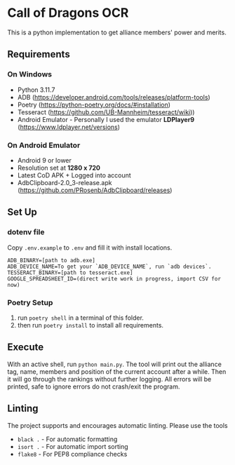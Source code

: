# Call of Dragons OCR
This is a python implementation to get alliance members' power and merits.
## Requirements
### On Windows
- Python 3.11.7
- ADB (https://developer.android.com/tools/releases/platform-tools)
- Poetry (https://python-poetry.org/docs/#installation)
- Tesseract (https://github.com/UB-Mannheim/tesseract/wiki))
- Android Emulator - Personally I used the emulator **LDPlayer9** (https://www.ldplayer.net/versions)
### On Android Emulator
- Android 9 or lower
- Resolution set at **1280 x 720**
- Latest CoD APK + Logged into account
- AdbClipboard-2.0_3-release.apk (https://github.com/PRosenb/AdbClipboard/releases)
## Set Up
### dotenv file
Copy `.env.example` to `.env` and fill it with install locations.  
```
ADB_BINARY=[path to adb.exe]
ADB_DEVICE_NAME=To get your `ADB_DEVICE_NAME`, run `adb devices`.  
TESSERACT_BINARY=[path to tesseract.exe]
GOOGLE_SPREADSHEET_ID=(direct write work in progress, import CSV for now)
```
### Poetry Setup
1. run `poetry shell` in a terminal of this folder.  
2. then run `poetry install` to install all requirements.  
## Execute
With an active shell, run `python main.py`.  The tool will print out the alliance tag, name, members and position of the current account after a while.  Then it will go through the rankings without further logging.  All errors will be printed, safe to ignore errors do not crash/exit the program.
## Linting
The project supports and encourages automatic linting. Please use the tools  
- `black .` - For automatic formatting
- `isort .` - For automatic import sorting
- `flake8` - For PEP8 compliance checks
